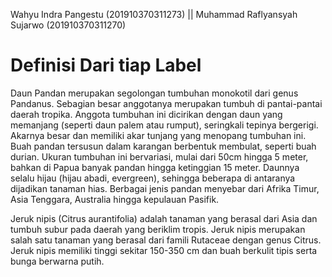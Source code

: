 Wahyu Indra Pangestu (201910370311273) || Muhammad Raflyansyah Sujarwo (201910370311270)

# Definisi Dari tiap Label

Daun Pandan merupakan segolongan tumbuhan monokotil dari genus Pandanus. Sebagian besar anggotanya merupakan tumbuh di pantai-pantai daerah tropika. Anggota tumbuhan ini dicirikan dengan daun yang memanjang (seperti daun palem atau rumput), seringkali tepinya bergerigi. Akarnya besar dan memiliki akar tunjang yang menopang tumbuhan ini. Buah pandan tersusun dalam karangan berbentuk membulat, seperti buah durian. Ukuran tumbuhan ini bervariasi, mulai dari 50cm hingga 5 meter, bahkan di Papua banyak pandan hingga ketinggian 15 meter. Daunnya selalu hijau (hijau abadi, evergreen), sehingga beberapa di antaranya dijadikan tanaman hias. Berbagai jenis pandan menyebar dari Afrika Timur, Asia Tenggara, Australia hingga kepulauan Pasifik.

Jeruk nipis (Citrus aurantifolia) adalah tanaman yang berasal dari Asia dan tumbuh subur pada daerah yang beriklim tropis. Jeruk nipis merupakan salah satu tanaman yang berasal dari famili Rutaceae dengan genus Citrus. Jeruk nipis memiliki tinggi sekitar 150-350 cm dan buah berkulit tipis serta bunga berwarna putih.

